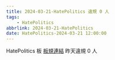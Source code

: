 ```yaml
---
title: 2024-03-21-HatePolitics 違規 0 人
tags:
    - HatePolitics
abbrlink: 2024-03-21-HatePolitics
date: HatePolitics-2024-03-21 12:00:00
---
```

HatePolitics 板 [板規連結](https://www.ptt.cc/bbs/HatePolitics/M.1617115262.A.D60.html)
昨天違規 0 人
